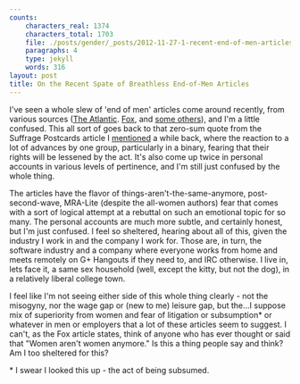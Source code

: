 ```yaml
---
counts:
    characters_real: 1374
    characters_total: 1703
    file: ./posts/gender/_posts/2012-11-27-1-recent-end-of-men-articles.markdown
    paragraphs: 4
    type: jekyll
    words: 316
layout: post
title: On the Recent Spate of Breathless End-of-Men Articles
---
```


I've seen a whole slew of 'end of men' articles come around recently, from various sources ([The Atlantic](http://www.theatlantic.com/magazine/archive/2010/07/the-end-of-men/308135/). [Fox](http://www.foxnews.com/opinion/2012/11/24/war-on-men/), and [some others](http://scenariosusa.tumblr.com/post/36541292226/the-war-on-men)), and I'm a little confused.  This all sort of goes back to that zero-sum quote from the Suffrage Postcards article I [mentioned](http://androgynousfox.tumblr.com/post/36365965458/memes-from-the-suffragist-era) a while back, where the reaction to a lot of advances by one group, particularly in a binary, fearing that their rights will be lessened by the act. It's also come up twice in personal accounts in various levels of pertinence, and I'm still just confused by the whole thing.  

The articles have the flavor of things-aren't-the-same-anymore, post-second-wave, MRA-Lite (despite the all-women authors) fear that comes with a sort of logical attempt at a rebuttal on such an emotional topic for so many. The personal accounts are much more subtle, and certainly honest, but I'm just confused.  I feel so sheltered, hearing about all of this, given the industry I work in and the company I work for.  Those are, in turn, the software industry and a company where everyone works from home and meets remotely on G+ Hangouts if they need to, and IRC otherwise.  I live in, lets face it, a same sex household (well, except the kitty, but not the dog), in a relatively liberal college town.  

I feel like I'm not seeing either side of this whole thing clearly - not the misogyny, nor the wage gap or (new to me) leisure gap, but the...I suppose mix of superiority from women and fear of litigation or subsumption\* or whatever in men or employers that a lot of these articles seem to suggest.  I can't, as the Fox article states, think of anyone who has ever thought or said that "Women aren't women anymore."  Is this a thing people say and think?  Am I too sheltered for this?

\* I swear I looked this up - the act of being subsumed.
